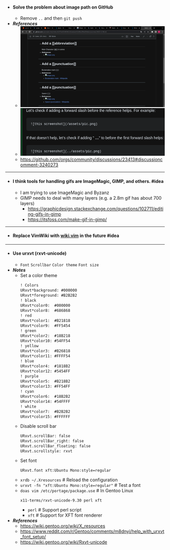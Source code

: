 - #### Solve the problem about image path on GitHub
    - Remove `..` and then `git push`
- ***References***
    - ![2023-01-24_15:08:22.gif](./assets/2023-01-24_15:08:22.gif)
    - ![2023-01-24_11-01.png](./assets/2023-01-24_11-01.png)
    - https://github.com/orgs/community/discussions/23413#discussioncomment-3240273
- ---
- #### I think tools for handling gifs are ImageMagic, GIMP, and others. #idea
    - I am trying to use ImageMagic and Byzanz
    - GIMP needs to deal with many layers (e.g. a 2.8m gif has about 700 layers)
        - https://graphicdesign.stackexchange.com/questions/102711/editing-gifs-in-gimp
        - https://itsfoss.com/make-gif-in-gimp/
- ---
- #### Replace VimWiki with [wiki.vim](https://github.com/lervag/wiki.vim/) in the future #idea
- ---
- #### Use urxvt (rxvt-unicode)
    - `Font` `Scrollbar` `Color theme` `Font size`
- ***Notes***
    - Set a color theme
      ```
      ! Colors
      URxvt*background: #000000
      URxvt*foreground: #B2B2B2
      ! black
      URxvt*color0:  #000000
      URxvt*color8:  #686868
      ! red
      URxvt*color1:  #B21818
      URxvt*color9:  #FF5454
      ! green
      URxvt*color2:  #18B218
      URxvt*color10: #54FF54
      ! yellow
      URxvt*color3:  #B26818
      URxvt*color11: #FFFF54
      ! blue
      URxvt*color4:  #1818B2
      URxvt*color12: #5454FF
      ! purple
      URxvt*color5:  #B218B2
      URxvt*color13: #FF54FF
      ! cyan
      URxvt*color6:  #18B2B2
      URxvt*color14: #54FFFF
      ! white
      URxvt*color7:  #B2B2B2
      URxvt*color15: #FFFFFF
      ```
    - Disable scroll bar
      ```
      URxvt.scrollBar: false
      URxvt.scrollBar_right: false
      URxvt.scrollBar_floating: false
      URxvt.scrollstyle: rxvt
      ```
    - Set font
      ```
      URxvt.font xft:Ubuntu Mono:style=regular
      ```
    - `xrdb ~/.Xresources` # Reload the configuration
    - `urxvt -fn "xft:Ubuntu Mono:style=regular"` # Test a font
    - `doas vim /etc/portage/package.use` # In Gentoo Linux
      ```
      x11-terms/rxvt-unicode-9.30 perl xft
      ```
        - `perl` # Support perl script
        - `xft` # Support for XFT font renderer
- ***References***
    - https://wiki.gentoo.org/wiki/X_resources
    - https://www.reddit.com/r/Gentoo/comments/m8dnyi/help_with_urxvt_font_setup/
    - https://wiki.gentoo.org/wiki/Rxvt-unicode
